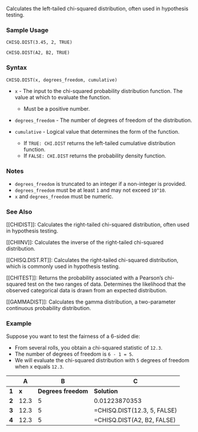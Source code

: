 Calculates the left-tailed chi-squared distribution, often used in hypothesis testing.

### Sample Usage

`CHISQ.DIST(3.45, 2, TRUE)`

`CHISQ.DIST(A2, B2, TRUE)`

### Syntax

`CHISQ.DIST(x, degrees_freedom, cumulative)`

* `x` - The input to the chi-squared probability distribution function. The value at which to evaluate the function.

  + Must be a positive number.
* `degrees_freedom` - The number of degrees of freedom of the distribution.
* `cumulative` - Logical value that determines the form of the function.

  + If `TRUE: CHI.DIST` returns the left-tailed cumulative distribution function.
  + If `FALSE: CHI.DIST` returns the probability density function.

### Notes

* `degrees_freedom` is truncated to an integer if a non-integer is provided.
* `degrees_freedom` must be at least `1` and may not exceed `10^10`.
* `x` and `degrees_freedom` must be numeric.

### See Also

[[CHIDIST]]: Calculates the right-tailed chi-squared distribution, often used in hypothesis testing.

[[CHIINV]]: Calculates the inverse of the right-tailed chi-squared distribution.

[[CHISQ.DIST.RT]]: Calculates the right-tailed chi-squared distribution, which is commonly used in hypothesis testing.

[[CHITEST]]: Returns the probability associated with a Pearson’s chi-squared test on the two ranges of data. Determines the likelihood that the observed categorical data is drawn from an expected distribution.

[[GAMMADIST]]: Calculates the gamma distribution, a two-parameter continuous probability distribution.

### Example

Suppose you want to test the fairness of a 6-sided die:

* From several rolls, you obtain a chi-squared statistic of `12.3`.
* The number of degrees of freedom is `6 - 1 = 5`.
* We will evaluate the chi-squared distribution with `5` degrees of freedom when x equals `12.3`.

|  | **A** | **B** | **C** |
| --- | --- | --- | --- |
| **1** | **x** | **Degrees freedom** | **Solution** |
| **2** | 12.3 | 5 | 0.01223870353 |
| **3** | 12.3 | 5 | =CHISQ.DIST(12.3, 5, FALSE) |
| **4** | 12.3 | 5 | =CHISQ.DIST(A2, B2, FALSE) |